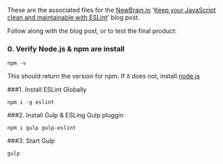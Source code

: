 These are the associated files for the [NewBrain.io](www.newbrain.io) '[Keep your JavaScript clean and maintainable with ESLint](www.newbrain.io/lint-your-javascript-with-eslint)' blog post.

Follow along with the blog post, or to test the final product:

### 0. Verify Node.js & npm are install
```
npm -v
```
This should return the version for npm.  If it does not, install [node.js](https://nodejs.org/)

###1. Install ESLint Globally
```
npm i -g eslint
```

###2. Install Gulp & ESLing Gulp pluggin
```
npm i gulp gulp-eslint
```

###3. Start Gulp
```
gulp
```
